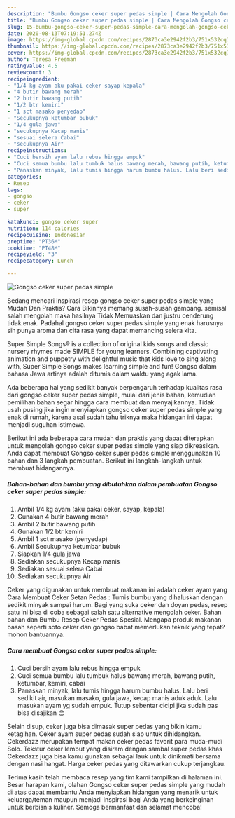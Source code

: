 ```yaml
---
description: "Bumbu Gongso ceker super pedas simple | Cara Mengolah Gongso ceker super pedas simple Yang Menggugah Selera"
title: "Bumbu Gongso ceker super pedas simple | Cara Mengolah Gongso ceker super pedas simple Yang Menggugah Selera"
slug: 15-bumbu-gongso-ceker-super-pedas-simple-cara-mengolah-gongso-ceker-super-pedas-simple-yang-menggugah-selera
date: 2020-08-13T07:19:51.274Z
image: https://img-global.cpcdn.com/recipes/2873ca3e2942f2b3/751x532cq70/gongso-ceker-super-pedas-simple-foto-resep-utama.jpg
thumbnail: https://img-global.cpcdn.com/recipes/2873ca3e2942f2b3/751x532cq70/gongso-ceker-super-pedas-simple-foto-resep-utama.jpg
cover: https://img-global.cpcdn.com/recipes/2873ca3e2942f2b3/751x532cq70/gongso-ceker-super-pedas-simple-foto-resep-utama.jpg
author: Teresa Freeman
ratingvalue: 4.5
reviewcount: 3
recipeingredient:
- "1/4 kg ayam aku pakai ceker sayap kepala"
- "4 butir bawang merah"
- "2 butir bawang putih"
- "1/2 btr kemiri"
- "1 sct masako penyedap"
- "Secukupnya ketumbar bubuk"
- "1/4 gula jawa"
- "secukupnya Kecap manis"
- "sesuai selera Cabai"
- "secukupnya Air"
recipeinstructions:
- "Cuci bersih ayam lalu rebus hingga empuk"
- "Cuci semua bumbu lalu tumbuk halus bawang merah, bawang putih, ketumbar, kemiri, cabai"
- "Panaskan minyak, lalu tumis hingga harum bumbu halus. Lalu beri sedikit air, masukan masako, gula jawa, kecap manis aduk aduk. Lalu masukan ayam yg sudah empuk. Tutup sebentar cicipi jika sudah pas bisa disajikan 😊"
categories:
- Resep
tags:
- gongso
- ceker
- super

katakunci: gongso ceker super 
nutrition: 114 calories
recipecuisine: Indonesian
preptime: "PT36M"
cooktime: "PT48M"
recipeyield: "3"
recipecategory: Lunch

---
```



![Gongso ceker super pedas simple](https://img-global.cpcdn.com/recipes/2873ca3e2942f2b3/751x532cq70/gongso-ceker-super-pedas-simple-foto-resep-utama.jpg)

Sedang mencari inspirasi resep gongso ceker super pedas simple yang Mudah Dan Praktis? Cara Bikinnya memang susah-susah gampang. semisal salah mengolah maka hasilnya Tidak Memuaskan dan justru cenderung tidak enak. Padahal gongso ceker super pedas simple yang enak harusnya sih punya aroma dan cita rasa yang dapat memancing selera kita.

Super Simple Songs® is a collection of original kids songs and classic nursery rhymes made SIMPLE for young learners. Combining captivating animation and puppetry with delightful music that kids love to sing along with, Super Simple Songs makes learning simple and fun! Gongso dalam bahasa Jawa artinya adalah ditumis dalam waktu yang agak lama.

Ada beberapa hal yang sedikit banyak berpengaruh terhadap kualitas rasa dari gongso ceker super pedas simple, mulai dari jenis bahan, kemudian pemilihan bahan segar hingga cara membuat dan menyajikannya. Tidak usah pusing jika ingin menyiapkan gongso ceker super pedas simple yang enak di rumah, karena asal sudah tahu triknya maka hidangan ini dapat menjadi suguhan istimewa.


Berikut ini ada beberapa cara mudah dan praktis yang dapat diterapkan untuk mengolah gongso ceker super pedas simple yang siap dikreasikan. Anda dapat membuat Gongso ceker super pedas simple menggunakan 10 bahan dan 3 langkah pembuatan. Berikut ini langkah-langkah untuk membuat hidangannya.

<!--inarticleads1-->

##### Bahan-bahan dan bumbu yang dibutuhkan dalam pembuatan Gongso ceker super pedas simple:

1. Ambil 1/4 kg ayam (aku pakai ceker, sayap, kepala)
1. Gunakan 4 butir bawang merah
1. Ambil 2 butir bawang putih
1. Gunakan 1/2 btr kemiri
1. Ambil 1 sct masako (penyedap)
1. Ambil Secukupnya ketumbar bubuk
1. Siapkan 1/4 gula jawa
1. Sediakan secukupnya Kecap manis
1. Sediakan sesuai selera Cabai
1. Sediakan secukupnya Air


Ceker yang digunakan untuk membuat makanan ini adalah ceker ayam yang Cara Membuat Ceker Setan Pedas : Tumis bumbu yang dihaluskan dengan sedikit minyak sampai harum. Bagi yang suka ceker dan doyan pedas, resep satu ini bisa di coba sebagai salah satu alternative mengolah ceker. Bahan bahan dan Bumbu Resep Ceker Pedas Spesial. Mengapa produk makanan basah seperti soto ceker dan gongso babat memerlukan teknik yang tepat? mohon bantuannya. 

<!--inarticleads2-->

##### Cara membuat Gongso ceker super pedas simple:

1. Cuci bersih ayam lalu rebus hingga empuk
1. Cuci semua bumbu lalu tumbuk halus bawang merah, bawang putih, ketumbar, kemiri, cabai
1. Panaskan minyak, lalu tumis hingga harum bumbu halus. Lalu beri sedikit air, masukan masako, gula jawa, kecap manis aduk aduk. Lalu masukan ayam yg sudah empuk. Tutup sebentar cicipi jika sudah pas bisa disajikan 😊


Selain disup, ceker juga bisa dimasak super pedas yang bikin kamu ketagihan. Ceker ayam super pedas sudah siap untuk dihidangkan. Cekerdazz merupakan tempat makan ceker pedas favorit para muda-mudi Solo. Tekstur ceker lembut yang disiram dengan sambal super pedas khas Cekerdazz juga bisa kamu gunakan sebagai lauk untuk dinikmati bersama dengan nasi hangat. Harga ceker pedas yang ditawarkan cukup terjangkau. 

Terima kasih telah membaca resep yang tim kami tampilkan di halaman ini. Besar harapan kami, olahan Gongso ceker super pedas simple yang mudah di atas dapat membantu Anda menyiapkan hidangan yang menarik untuk keluarga/teman maupun menjadi inspirasi bagi Anda yang berkeinginan untuk berbisnis kuliner. Semoga bermanfaat dan selamat mencoba!
